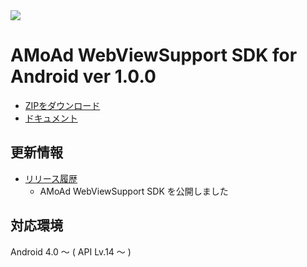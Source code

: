 <img src="http://www.amoad.com/images/logo.png">

# AMoAd WebViewSupport SDK for Android ver 1.0.0

- [ZIPをダウンロード](https://github.com/amoad/amoad-android-webviewsupport-sdk/archive/master.zip)
- [ドキュメント](https://github.com/amoad/amoad-android-webviewsupport-sdk/wiki)

## 更新情報
- [リリース履歴](https://github.com/amoad/amoad-android-webviewsupport-sdk/releases)
    - AMoAd WebViewSupport SDK を公開しました

## 対応環境
Android 4.0 ～ ( API Lv.14 ～ )
